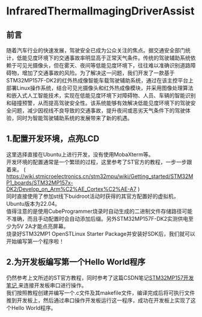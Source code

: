 # InfraredThermalImagingDriverAssist  
## 前言  
随着汽车行业的快速发展，驾驶安全已成为公众关注的焦点。据交通安全部门统计，低能见度环境下的交通事故率明显高于正常天气条件。传统的驾驶辅助系统依赖于可见光摄像头，但在雾天、夜间等低能见度环境下，往往难以准确识别道路障碍物，增加了交通事故的风险。为了解决这一问题，我们开发了一款基于STM32MP157F-DK2的红外热成像智能车载驾驶辅助系统，通过在该主控平台上部署Linux操作系统，结合可见光摄像头和红外热成像模块，并采用图像处理算法和嵌入式人工智能技术，实现在低能见度环境下对障碍物、人员、车辆的智能识别和碰撞预警，从而提高驾驶安全性。该系统能够有效解决低能见度环境下的驾驶安全问题，减少因视线不良导致的交通事故，提升夜间或恶劣天气条件下的驾驶体验，同时为智能驾驶辅助系统的发展带来了新的机遇。
## 1.配置开发环境，点亮LCD  
这里选择直接在Ubuntu上进行开发，没有使用MobaXterm等。  
开发环境的配置通常是一个繁琐的过程，这里参考了ST官方的教程，一步一步跟着来。 
 ( https://wiki.stmicroelectronics.cn/stm32mpu/wiki/Getting_started/STM32MP1_boards/STM32MP157x-DK2/Develop_on_Arm%C2%AE_Cortex%C2%AE-A7 )    
同时直接使用了参加st线下buidroot活动时获得的其官方配置好的虚拟机，Ubuntu版本为22.04。  
值得注意的是使用CubeProgrammer烧录时自动生成的二进制文件存储路径可能不准确，而且手动配置时会自动添加后缀。另外STM32MP157F-DK2实测供电至少为5V 2A才能点亮屏幕。  
烧录好STM32MP1 OpenSTLinux Starter Package并安装好SDK后，我们就可以开始编写第一个程序啦！  
## 2.为开发板编写第一个Hello World程序  
仍然参考上文所述的ST官方教程，同时参考了这篇CSDN笔记[STM32MP157开发笔记 ](https://mculover666.blog.csdn.net/article/details/121952359?spm=1001.2101.3001.6650.2&utm_medium=distribute.pc_relevant.none-task-blog-2%7Edefault%7ECTRLIST%7ERate-2-121952359-blog-121969843.235%5Ev43%5Epc_blog_bottom_relevance_base5&depth_1-utm_source=distribute.pc_relevant.none-task-blog-2%7Edefault%7ECTRLIST%7ERate-2-121952359-blog-121969843.235%5Ev43%5Epc_blog_bottom_relevance_base5&utm_relevant_index=5) 来连接开发板串口进行操作。  
我们按照教程创建并编写一个.c文件及其makefile文件，编译完成后将可执行文件推到开发板上，然后通过串口操作开发板运行这一程序，成功在开发板上实现了这个Hello World程序。  
